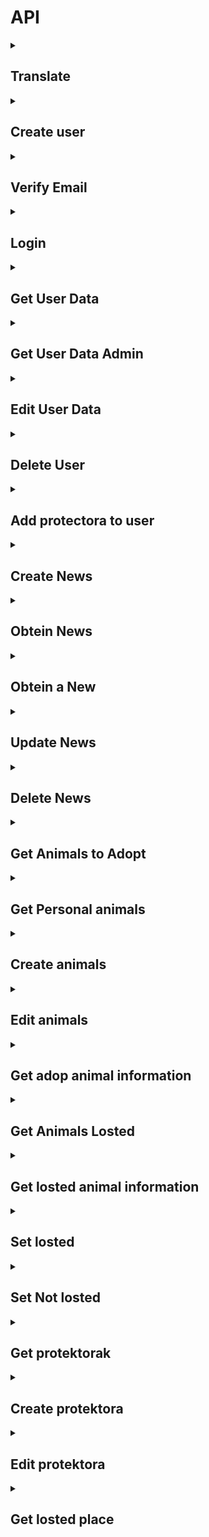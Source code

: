 # API
<details>
<summary> <h2> Translate </h2> </summary>

Link: 
```
https://bastbackend.ddns.net/api/translations/keys
```
Header:
```
Content-Type:application/json
```
Body:
```
{
  "keys":[
    "title0",
    "descripcion0"
  ]
}
```
Response:
```
{
  "translations": {
    "descripcion0": {
      "es": "Seguro que sospechabas algo, pero la nariz de tu compa\u00f1ero peludo no solo es un detector infalible de chuches...",
      "eu": "Zerbait susmatzen zenuen, baina zure lagun iletsuaren sudurra ez da soilik goxokiak aurkitzeko detektagailu hutsa..."
    },
    "title0": {
      "es": "La nariz de tu perro es \u00fanica",
      "eu": "Zure txakurraren sudurra bakarra da"
    }
  }
}
```
Response Error:
```
{
  "message": "No translations found for the given keys"
}  
```
</details>

<details>
<summary> <h2> Create user </h2> </summary>
  
Link: 
```
https://bastbackend.ddns.net/api/register
```
Header:
```
Content-Type:application/json
```
Body:
```
{
    "DNI": "123987",
    "name": "Guts",
    "secondName": "Alcon",
    "email": "guts@example.com",
    "password": "123maite",
    "password_confirmation": "123maite",
    "year": "2005-01-10",
    "img": img->Object
}

```
Response:
```
{
  "message": "Usuario creado exitosamente",
  "user": {
    "DNI": "1239878",
    "name": "Casca",
    "secondName": "Alcon",
    "email": "Casca@example.com",
    "year": "2010-10-10T00:00:00.000000Z",
    "id": 3,
    "img": "www.bastbackend.ddns.net/public/storage/profile.jpg"
  }
}
```
Response Error:
```
{
  "message": "Datos incorrectos o incompletos.",
  "errors": {
    "DNI": [
      "The d n i has already been taken."
    ],
    "email": [
      "The email has already been taken."
    ]
  }
}
```
</details>

<details>
<summary> <h2> Verify Email </h2> </summary>
Emaila Verifikatzeko erabiltzen da
Link: 
```
https://bastbackend.ddns.net/api/verity-email/34298df983hfdkd
```
Header:
```
Content-Type:application/json
```


Response:
```
{
  "msg":"Email Verificado"
}
```
Response Error:
```
{
  "message": "Datos incorrectos o incompletos.",
}
```

</details>




<details>
<summary> <h2> Login </h2> </summary>
  
Link: 
```
https://bastbackend.ddns.net/api/login
```
Header:
```
Content-Type:application/json
```
Body:
```
{
  "email": "guts@example.com",
  "password": "123maite"
}
```
Response:
```
{
  "user": {
    "DNI": "12345678R",
    "name": "Manex",
    "secondName": "Aranzadi Ega\u00f1a",
    "email": "manex@zubiri.com",
    "year": "2005-01-10T00:00:00.000000Z",
    "rola": "erabiltzaile",
    "idProtektora": null,
    "img":"img": "www.bastbackend.ddns.net/public/storage/profile.jpg"
  }
  "token": "16|kFjHTrpajMNzVl3mFdxyolREya60S9Jr766ip9y0d582b690"
}
```
Response Error:
```
{
  "error": "Las credenciales proporcionadas son incorrectas."
}
```
</details>

<details>
    
<summary> <h2> Get User Data </h2> </summary>
Link: 
 
```
https://bastbackend.ddns.net/api/user-data
```
Header:
```
Content-Type:application/json
Authorization:Bearer 41|FsqTSzQTGSKTy9UB6FhbTi8NjdeYSHE65Nd3hS0505a2bb25
```
Response:
```
{
    "user": {
        "id": 1,
        "DNI": "123456789A",
        "name": "Juan",
        "secondName": "Pérez",
        "email": "juan.perez@ejemplo.com",
        "year": "1990-05-20",
        "img": "http://urlimagen.com/imagen.jpg"
    },
    "animals": [
        {
            "id": 1,
            "name": "Fido",
            "type": "txakurra",
            "animalType": "Perro",
            "img": "http://urlimagen.com/fido.jpg",
            "bakuna": true,
            "gender": "Macho",
            "descripcion": "Perro muy amigable",
            "year": "2020",
            "losted": false,
            "noiztik": "2023-01-01",
            "userID": 1
        },
        {
            "id": 2,
            "name": "Mimi",
            "type": "katua",
            "animalType": "Gato",
            "img": "http://urlimagen.com/mimi.jpg",
            "bakuna": true,
            "gender": "Hembra",
            "descripcion": "Gato tranquilo",
            "year": "2019",
            "losted": false,
            "noiztik": "2022-12-01",
            "userID": 1
        }
    ]
}

```
Response Error:
```
{
        "error": "Usuario no autenticado"
}
```
</details>


<details>
<summary> <h2> Get User Data Admin</h2> </summary>
Lortzen dira erabiltzaile guztien datuak
Link: 
 
```
https://bastbackend.ddns.net/api/get-all-user
```
Header:
```
Content-Type:application/json
Authorization:Bearer 41|FsqTSzQTGSKTy9UB6FhbTi8NjdeYSHE65Nd3hS0505a2bb25
```
Response:
```
{
    "user": {
        "id": 1,
        "DNI": "123456789A",
        "name": "Juan",
        "secondName": "Pérez",
        "email": "juan.perez@ejemplo.com",
        "year": "1990-05-20",
        "img": "http://urlimagen.com/imagen.jpg"
    },
    "animals": [
        {
            "id": 1,
            "name": "Fido",
            "type": "txakurra",
            "animalType": "Perro",
            "img": "http://urlimagen.com/fido.jpg",
            "bakuna": true,
            "gender": "Macho",
            "descripcion": "Perro muy amigable",
            "year": "2020",
            "losted": false,
            "noiztik": "2023-01-01",
            "userID": 1
        },
        {
            "id": 2,
            "name": "Mimi",
            "type": "katua",
            "animalType": "Gato",
            "img": "http://urlimagen.com/mimi.jpg",
            "bakuna": true,
            "gender": "Hembra",
            "descripcion": "Gato tranquilo",
            "year": "2019",
            "losted": false,
            "noiztik": "2022-12-01",
            "userID": 1
        }
    ]
}

```
Response Error:
```
{
        "error": "Usuario no autenticado"
}
```
</details>

<details>
    
<summary> <h2> Edit User Data </h2> </summary>
<p> **Put** bitartez egin behar da</p>
Link: 
 
```
https://bastbackend.ddns.net/api/user-data-edit
```
Header:
```
Content-Type:application/json
Authorization:Bearer 41|FsqTSzQTGSKTy9UB6FhbTi8NjdeYSHE65Nd3hS0505a2bb25
```
Body:
```
{
    "DNI": "123456789B",
    "name": "Juan",
    "secondName": "García",
    "email": "juan.garcia@ejemplo.com",
    "password": "nuevaContraseña123",
    "year": "1991-06-15",
    "img": img->Object
}
```
Response:
```
{
    "message": "Usuario actualizado exitosamente",
    "user": {
        "id": 1,
        "DNI": "123456789B",
        "name": "Juan",
        "secondName": "García",
        "email": "juan.garcia@ejemplo.com",
        "year": "1991-06-15",
        "img": "http://urlimagen.com/nueva-imagen.jpg"
    }
}


```
Response Error:
```
{
    "message": "Datos incorrectos o incompletos.",
    "errors": {
        "email": ["El correo electrónico ya está en uso."]
    }
}
{
    "message": "Ocurrió un error al actualizar los datos del usuario.",
    "error": "Error en la base de datos"
}

```
</details>

<details>

<summary> <h2> Delete User </h2> </summary>
<p> **Delete** bitartez egin behar da</p>
Link: 
 
```
https://bastbackend.ddns.net/api/user-delete
```
Header:
```
Content-Type:application/json
Authorization:Bearer 41|FsqTSzQTGSKTy9UB6FhbTi8NjdeYSHE65Nd3hS0505a2bb25
```
Body:
```

```
Response:
```
{
    "message": "Usuario borrato exitosamente",
}
```
Response Error:
```
{
    "error": "Usuario no autenticado"
}

```
</details>

<details>
    
<summary> <h2> Add protectora to user </h2> </summary>
<p> **Put** bitartez egin behar da</p>
Link: 
 
```
https://bastbackend.ddns.net/api/user-add-protectora
```
Header:
```
Content-Type:application/json
Authorization:Bearer 41|FsqTSzQTGSKTy9UB6FhbTi8NjdeYSHE65Nd3hS0505a2bb25
```
Body:
```
{
    "email": "usuario@example.com"
}
```
Response:
```
{
    "message": "Protector asignado exitosamente al usuario.",
    "user": {
        "id": 2,
        "email": "usuario@example.com",
        "idProtektora": 1,  // idProtektora asignado al usuario
        "created_at": "2025-01-10T12:34:56.000000Z",
        "updated_at": "2025-01-10T12:34:56.000000Z"
    }
}
```
Response Error:
```
{
    "message": "El email no existe."
}
{
    "message": "El usuario ya tiene asignada una protectora."
}
{
    "error": "El usuario no tiene asignada una protectora."
}
{
    "message": "Ocurrió un error al asignar la protectora al usuario.",
    "error": "Mensaje de error específico"
}

```
</details>

<details>
<summary> <h2> Create News </h2> </summary>
  
Link: 
```
https://bastbackend.ddns.net/api/news
```
Header:
```
Content-Type:application/json
Authorization:Bearer 2|iUwrUrIzOilpvkowMLL8eLo08oPoTjrkwRdkOdMRf38052b7
```
Body:
```
{
  "titleES": "Título en Español",
  "titleEU": "Titulua euskaraz",
  "textES": "Este es el texto de la noticia en Español",
  "textEU": "Hau da euskarazko albistearen testua",
  "img": img->object
}
```
Response:
```
{
  "message": "Noticia creada con \u00e9xito",
  "news": {
    "protektora": 1,
    "updated_at": "2024-12-12T10:13:59.000000Z",
    "created_at": "2024-12-12T10:13:59.000000Z",
    "id": 5,
    "title": "title5",
    "text": "news5",
  "img": https://images.squarespace-cdn.com/content/v1/607f89e638219e13eee71b1e/1684821560422-SD5V37BAG28BURTLIXUQ/michael-sum-LEpfefQf4rU-unsplash.jpg
  }
}
```
Response Error:
```
{
  "error": "Las credenciales proporcionadas son incorrectas."
}
```
</details>

<details>
<summary> <h2> Obtein News </h2> </summary>
<p> **Get** bitartez egin behar da</p>
Link: 
<p>Protektora_id is optional</p>
    
```
https://bastbackend.ddns.net/api/latest-news?count=5&offset=10&protektora_id=1
```
Header:
```
Content-Type:application/json
```
Response:
```
[
  {
    "id": 6,
    "text": "news6",
    "protektora": 1,
    "created_at": "2024-12-12T10:14:34.000000Z",
    "updated_at": "2024-12-12T10:14:34.000000Z",
    "title": "title6",
    "img": "url"
  },
  {
    "id": 5,
    "text": "news5",
    "protektora": 1,
    "created_at": "2024-12-12T10:13:59.000000Z",
    "updated_at": "2024-12-12T10:13:59.000000Z",
    "title": "title5",
    "img": "url"
  }
]
```
Response Error:
```
{
  "error": "Las credenciales proporcionadas son incorrectas."
}
```
</details>

<details>
<summary> <h2> Obtein a New </h2> </summary>
<p> **Get** bitartez egin behar da</p>
Link: 
<p>Protektora_id is optional</p>
    
```
https://bastbackend.ddns.net/api/new-obtein/45
```
Header:
```
Content-Type:application/json
```
Response:
```
{
  "id": 45,
  "created_at": "2024-12-18T07:54:13.000000Z",
  "updated_at": "2024-12-18T07:54:13.000000Z",
  "img": "https:\/\/encrypted-tbn0.gstatic.com\/images?q=tbn:ANd9GcSO7bOfBsmhU_djVmxnh_aWU0oUSOYLY4RASg&s",
  "text_translations": [
    {
      "keyValue": "news45",
      "language": "es",
      "value": "La adopci\u00f3n de perros ha ganado popularidad en los \u00faltimos a\u00f1os, con un creciente n\u00famero de personas que eligen adoptar en lugar de comprar mascotas. Este cambio en la mentalidad "
    },
    {
      "keyValue": "news45",
      "language": "eu",
      "value": "Zakurren adopzioak ospea irabazi du azken urteetan, gero eta gehiago dira animaliak erostea baino adoptatzea aukeratzen duten pertsonak. Mentalitate honetan egon den aldaketa honek abandonatutako animalien kopurua"
    }
  ],
  "title_translations": [
    {
      "keyValue": "title45",
      "language": "es",
      "value": "Adopci\u00f3n de perros en lugar de compra: un cambio en la mentalidad"
    },
    {
      "keyValue": "title45",
      "language": "eu",
      "value": "Zakurren adopzioa erosketaren ordez: mentalitatean aldaketa bat"
    }
  ]
}
```
Response Error:
```
{
    "error": "Noticia no encontrada"
}

```
</details>

<details>
    
<summary> <h2> Update News </h2> </summary>
<p> **Put** bitartez egin behar da</p>
Link: 
 
```
https://bastbackend.ddns.net/api/news/50
```
Header:
```
Content-Type:application/json
Authorization:Bearer 41|FsqTSzQTGSKTy9UB6FhbTi8NjdeYSHE65Nd3hS0505a2bb25
```
Body:
```
{
   "titleES": "Nuevo título en español",
   "titleEU": "Berriaren izenburua euskaraz",
   "textES": "Texto de la noticia en español.",
   "textEU": "Albistearen testua euskaraz111.",
   "img": img->object
 }
```
Response:
```
{
  "message": "Noticia actualizada con \u00e9xito",
  "news": {
    "id": 50,
    "text": "news50",
    "protektora": 1,
    "created_at": "2025-01-07T12:05:45.000000Z",
    "updated_at": "2025-01-07T12:45:04.000000Z",
    "title": "title50",
    "img": "https:\/\/ejemplo.com\/imagen.jpg"
  }
}
```
Response Error:
```
{
  "error": "Las credenciales proporcionadas son incorrectas."
}
```
</details>

<details>
    
<summary> <h2> Delete News </h2> </summary>
<p> **delete** bitartez egin behar da</p>
Link: 
 
```
https://bastbackend.ddns.net/api/news/50
```
Header:
```
Content-Type:application/json
Authorization:Bearer 41|FsqTSzQTGSKTy9UB6FhbTi8NjdeYSHE65Nd3hS0505a2bb25
```
Response:
```
{
  "msg":"New Deleted"
}
```
Response Error:
```
{
  "error": "Las credenciales proporcionadas son incorrectas."
}
```
</details>


<details>
    
<summary> <h2> Get Animals to Adopt </h2> </summary>
<p> **Get** bitartez egin behar da</p>
Link: 
 
```
https://bastbackend.ddns.net/api/animals-adopt?limit=5&offset=0&protektora_id=123&type=txakurra
```
Header:
```
Content-Type:application/json
```
Response:
```
[
    {
        "id": 1,
        "name": "Fido",
        "etxekoAnimalia": true,
        "type": "txakurra",
        "animalType": "Dog",
        "img": null,
        "bakuna": 1,
        "gender": 1,
        "descripcion": "Friendly dog",
        "year": "2020-05-01 00:00:00",
        "losted": 0,
        "noiztik": "2025-01-01 00:00:00",
        "userID": 2,
        "protektora_id": 123
    },
    {
        "id": 2,
        "name": "Luna",
        "etxekoAnimalia": true,
        "type": "katua",
        "animalType": "Cat",
        "img": null,
        "bakuna": 1,
        "gender": 0,
        "descripcion": "Playful cat",
        "year": "2021-03-15 00:00:00",
        "losted": 0,
        "noiztik": "2025-01-01 00:00:00",
        "userID": 3,
        "protektora_id": 123
    }
]

```
Response Error:
```
{
    "message": "No animals found for the given criteria"
}
```
</details>

<details>
    
<summary> <h2> Get Personal animals </h2> </summary>
<p> **Get** bitartez egin behar da</p>
Link: 
 
```
https://bastbackend.ddns.net/api/animals-personal?limit=5&offset=0&protektora_id=123&type=txakurra
```
Header:
```
Content-Type:application/json
Authorization:Bearer 41|FsqTSzQTGSKTy9UB6FhbTi8NjdeYSHE65Nd3hS0505a2bb25
```
Response:
```
[
    {
        "id": 1,
        "name": "Fido",
        "etxekoAnimalia": true,
        "type": "txakurra",
        "animalType": "Dog",
        "img": null,
        "bakuna": 1,
        "gender": 1,
        "descripcion": "Friendly dog",
        "year": "2020-05-01 00:00:00",
        "losted": 0,
        "noiztik": "2025-01-01 00:00:00",
        "userID": 2,
        "protektora_id": 123
    },
    {
        "id": 2,
        "name": "Luna",
        "etxekoAnimalia": true,
        "type": "katua",
        "animalType": "Cat",
        "img": null,
        "bakuna": 1,
        "gender": 0,
        "descripcion": "Playful cat",
        "year": "2021-03-15 00:00:00",
        "losted": 0,
        "noiztik": "2025-01-01 00:00:00",
        "userID": 3,
        "protektora_id": 123
    }
]

```
Response Error:
```
{
    "message": "No animals found for the given criteria"
}
```
</details>


<details>
    
<summary> <h2> Create animals </h2> </summary>
<p> **Post** bitartez egin behar da</p>
Link: 
 
```
https://bastbackend.ddns.net/api/animals-create
```
Header:
```
Content-Type:application/json
Authorization:Bearer 41|FsqTSzQTGSKTy9UB6FhbTi8NjdeYSHE65Nd3hS0505a2bb25
```
Body:
```
{
    "id": 1,
    "name": "Fido",
    "etxekoAnimalia": true,
    "type": "txakurra",
    "animalType": "Pastor Alemán",
    "img": img->object,
    "bakuna": 1,
    "gender": 1,
    "descripcion": "Perro amigable y enérgico",
    "year": "2020-01-01",
    "losted": null,
    "noiztik": null,
    "userID": 5,
    "created_at": "2025-01-08 00:00:00",
    "updated_at": "2025-01-08 00:00:00"
}
```
Response:
```
Código 201: creado correctamente
```
Response Error:
```
{
        "error": "Usuario no autenticado"
}
```
</details>



<details>
    
<summary> <h2> Edit animals </h2> </summary>
<p> **Post** bitartez egin behar da</p>
Link: 
 
```
https://bastbackend.ddns.net/api/animals-edit
```
Header:
```
Content-Type:application/json
Authorization:Bearer 41|FsqTSzQTGSKTy9UB6FhbTi8NjdeYSHE65Nd3hS0505a2bb25
```
Body:
```
{
  "id": 1,
  "name": "Max",
  "etxekoAnimalia": true,
  "type": "txakurra",
  "animalType": "Pastor Alemán",
  "img": img->object,
  "bakuna": 2,
  "gender": 1,
  "descripcion": "Animal amigable y activo.",
  "year": "2020-05-10"
}

```
Response:
```
{
  "id": 1,
  "name": "Max",
  "etxekoAnimalia": true,
  "type": "txakurra",
  "animalType": "Pastor Alemán",
  "img": "http://urlimagen.com/nueva-imagen.jpg",
  "bakuna": 2,
  "gender": 1,
  "descripcion": "Animal amigable y activo.",
  "year": "2020-05-10",
  "losted": null,
  "noiztik": null,
  "userID": 2,
  "protektora_id": 5
}

```
Response Error:
```
{
  "error": "Animal no encontrado"
}
{
  "error": "Usuario no autenticado"
}
{
  "error": "No tienes permisos para editar este animal"
}
{
  "message": "Datos incorrectos o incompletos.",
  "errors": {
    "name": ["El campo name es obligatorio."],
    "bakuna": ["El campo bakuna debe ser un número entero mayor o igual a 0."]
  }
}

```
</details>


<details>
    
<summary> <h2> Get adop animal information</h2> </summary>
<p> **Get** bitartez egin behar da</p>
Link: 
 
```
https://bastbackend.ddns.net/api/animal-adopt/33
```
Header:
```
Content-Type:application/json
```
Response:
```
{
  "id": 1,
  "name": "Max",
  "etxekoAnimalia": true,
  "type": "txakurra",
  "animalType": "Pastor Alemán",
  "img": "http://urlimagen.com/nueva-imagen.jpg",
  "bakuna": 2,
  "gender": 1,
  "descripcion": "Animal amigable y activo.",
  "year": "2020-05-10",
  "losted": null,
  "noiztik": null,
  "userID": 2,
  "protektora_id": 5
}

```
Response Error:
```
{
  "error": "Animal no encontrado"
}
{
  "message": "Datos incorrectos o incompletos.",
  "errors": {
    "name": ["El campo name es obligatorio."],
    "bakuna": ["El campo bakuna debe ser un número entero mayor o igual a 0."]
  }
}

```
</details>





<details>
    
<summary> <h2> Get Animals Losted </h2> </summary>
<p> **Get** bitartez egin behar da</p>
Link: 
 
```
https://bastbackend.ddns.net/api/animals-losted?limit=5&offset=0&protektora_id=123&type=txakurra
```
Header:
```
Content-Type:application/json
```
Response:
```
[
    {
        "id": 1,
        "name": "Fido",
        "etxekoAnimalia": true,
        "type": "txakurra",
        "animalType": "Dog",
        "img": null,
        "bakuna": 1,
        "gender": 1,
        "descripcion": "Friendly dog",
        "year": "2020-05-01 00:00:00",
        "losted": 0,
        "noiztik": "2025-01-01 00:00:00",
        "userID": 2,
        "protektora_id": 123,
        "losted":3
    },
    {
        "id": 2,
        "name": "Luna",
        "etxekoAnimalia": true,
        "type": "katua",
        "animalType": "Cat",
        "img": null,
        "bakuna": 1,
        "gender": 0,
        "descripcion": "Playful cat",
        "year": "2021-03-15 00:00:00",
        "losted": 0,
        "noiztik": "2025-01-01 00:00:00",
        "userID": 3,
        "protektora_id": 123,
        "losted":4
    }
]

```
Response Error:
```
{
    "message": "No animals found for the given criteria"
}
```
</details>



<details>
    
<summary> <h2> Get losted animal information</h2> </summary>
<p> **Get** bitartez egin behar da</p>
Link: 
 
```
https://bastbackend.ddns.net/api/animal-losted/{id}
```
Header:
```
Content-Type:application/json
```
Response:
```
{
  "id": 1,
  "name": "Max",
  "etxekoAnimalia": true,
  "type": "txakurra",
  "animalType": "Pastor Alemán",
  "img": "http://urlimagen.com/nueva-imagen.jpg",
  "bakuna": 2,
  "gender": 1,
  "descripcion": "Animal amigable y activo.",
  "year": "2020-05-10",
  "losted": null,
  "noiztik": null,
  "userID": 2,
  "protektora_id": 5
}

```
Response Error:
```
{
  "error": "Animal no encontrado"
}
{
  "message": "Datos incorrectos o incompletos.",
  "errors": {
    "name": ["El campo name es obligatorio."],
    "bakuna": ["El campo bakuna debe ser un número entero mayor o igual a 0."]
  }
}

```
</details>

<details>
    
<summary> <h2> Set losted</h2> </summary>
<p> **Post** bitartez egin behar da</p>
Link: 
 
```
https://bastbackend.ddns.net/api/set-losted
```
Header:
```
Content-Type:application/json
Authorization:Bearer 41|FsqTSzQTGSKTy9UB6FhbTi8NjdeYSHE65Nd3hS0505a2bb25
```
Body:
```
{
  "id": 1,
  "hiria": "Donostia",
  "probintzia": "Guipuzkoa",
  "fecha": "2022-01-01",
  "moreInformation": "text text"
}
```
Response:
```
{
  "mesagge":"losted"
}

```
Response Error:
```
{
  "error": "Animal no encontrado"
}
{
  "message": "Datos incorrectos o incompletos.",
  "errors": {
    "name": ["El campo name es obligatorio."],
    "bakuna": ["El campo bakuna debe ser un número entero mayor o igual a 0."]
  }
}

```
</details>

<details>
    
<summary> <h2> Set Not losted</h2> </summary>
<p> **Post** bitartez egin behar da</p>
Link: 
 
```
https://bastbackend.ddns.net/api/set-not-losted
```
Header:
```
Content-Type:application/json
Authorization:Bearer 41|FsqTSzQTGSKTy9UB6FhbTi8NjdeYSHE65Nd3hS0505a2bb25
```
Body:
```
{
  "id": 1  
}
```
Response:
```
{
  "mesagge":"not losted"
}

```
Response Error:
```
{
  "error": "Animal no encontrado"
}
{
  "message": "Datos incorrectos o incompletos.",
  "errors": {
    "name": ["El campo name es obligatorio."],
    "bakuna": ["El campo bakuna debe ser un número entero mayor o igual a 0."]
  }
}

```
</details>





<details>
    
<summary> <h2> Get protektorak</h2> </summary>
<p> **Post** bitartez egin behar da</p>
Link: 
 
```
https://bastbackend.ddns.net/api/protectora-list
```

Response:
```
{
    "name": "Protección Animal",
    "provintzia": "Vizcaya",
    "hiria": "Bilbao",
    "telefono": "123456789",
    "email": "contacto@proteccionanimal.org",
    "logo": "https://example.com/images/logo.jpg"
}
{
    "name": "Protección Animal",
    "provintzia": "Vizcaya",
    "hiria": "Bilbao",
    "telefono": "123456789",
    "email": "contacto@proteccionanimal.org",
    "logo": "https://example.com/images/logo.jpg"
}


```
Response Error:
```
{
  "error": "Protectora no encontrado"
}

```
</details>

<details>
    
<summary> <h2> Create protektora</h2> </summary>
<p> **Post** bitartez egin behar da</p>
Link: 
 
```
https://bastbackend.ddns.net/api/protectora-create
```
Header:
```
Authorization:Bearer 41|FsqTSzQTGSKTy9UB6FhbTi8NjdeYSHE65Nd3hS0505a2bb25
```
body:
```
{
    "name": "Protección Animal",
    "provintzia": "Vizcaya",
    "hiria": "Bilbao",
    "telefono": "123456789",
    "email": "contacto@proteccionanimal.org",
    "logo": img ➡️ object
}


```
Response Error:
```
{
  "perfe": "Protectora sortuta"
}

```
</details>



<details>
    
<summary> <h2> Edit protektora</h2> </summary>
<p> **Post** bitartez egin behar da</p>
Link: 
 
```
https://bastbackend.ddns.net/api/protectora-edit
```
Header:
```
Authorization:Bearer 41|FsqTSzQTGSKTy9UB6FhbTi8NjdeYSHE65Nd3hS0505a2bb25
```
body:
```
{
    "id":1,
    "name": "Protección Animal",
    "provintzia": "Vizcaya",
    "hiria": "Bilbao",
    "telefono": "123456789",
    "email": "contacto@proteccionanimal.org",
    "logo": img ➡️ object
}


```
Response Error:
```
{
  "perfe": "Protectora editatuta"
}

```
</details>



<details>
    
<summary> <h2> Get losted place</h2> </summary>
<p> **Get** bitartez egin behar da</p>
Link: 
 
```
https://bastbackend.ddns.net/api/losted-place
```

Response:
```
{
    "Araba": ["Vitoria-Gasteiz"],
    "Bizkaia": ["Barakaldo", "Bilbao", "Getxo"],
    "Gipuzkoa": ["Donostia", "Irun", "Tolosa"]
}


```
</details>